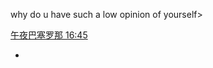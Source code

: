 
why do u have such a low opinion of yourself>

[午夜巴塞罗那 16:45](http://www.bilibili.com/video/av2065903/)

-

